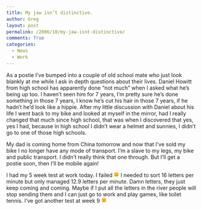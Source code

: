```yaml
---
title: My jaw isn’t distinctive.
author: Greg
layout: post
permalink: /2006/10/my-jaw-isnt-distinctive/
comments: True
categories:
  - News
  - Work
---
```

As a postie I’ve bumped into a couple of old school mate who just look blankly at me while I ask in depth questions about their lives. Daniel Howitt from high school has apparently done “not much” when I asked what he’s being up too. I haven’t seen him for 7 years, I’m pretty sure he’s done something in those 7 years, I know he’s cut his hair in those 7 years, if he hadn’t he’d look like a hippie. After my little discussion with Daniel about his life I went back to my bike and looked at myself in the mirror, had I really changed that much since high school, that was when I discovered that yes, yes I had, because in high school I didn’t wear a helmet and sunnies, I didn’t go to one of those high schools.

My dad is coming home from China tomorrow and now that I’ve sold my bike I no longer have any mode of transport. I’m a slave to my legs, my bike and public transport. I didn’t really think that one through. But I’ll get a postie soon, then I’ll be mobile again!

I had my 5 week test at work today. I failed <img src="/wp-content/smilies/frownie.png" alt=":(" class="wp-smiley" style="height: 1em; max-height: 1em;" /> I needed to sort 16 letters per minute but only managed 12.9 letters per minute. Damn letters, they just keep coming and coming. Maybe if I put all the letters in the river people will stop sending them and I can just go to work and play games, like toilet tennis. I’ve got another test at week 9 <img src="/wp-content/smilies/frownie.png" alt=":(" class="wp-smiley" style="height: 1em; max-height: 1em;" />